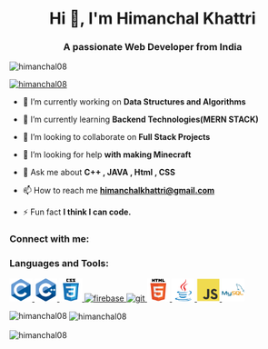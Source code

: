 <h1 align="center">Hi 👋, I'm Himanchal Khattri</h1>
<h3 align="center">A passionate Web Developer from India</h3>

<p align="left"> <img src="https://komarev.com/ghpvc/?username=himanchal08&label=Profile%20views&color=0e75b6&style=flat" alt="himanchal08" /> </p>

<p align="left"> <a href="https://github.com/ryo-ma/github-profile-trophy"><img src="https://github-profile-trophy.vercel.app/?username=himanchal08" alt="himanchal08" /></a> </p>

- 🔭 I’m currently working on **Data Structures and Algorithms**

- 🌱 I’m currently learning **Backend Technologies(MERN STACK)**

- 👯 I’m looking to collaborate on **Full Stack Projects**

- 🤝 I’m looking for help **with making Minecraft**

- 💬 Ask me about **C++ , JAVA , Html , CSS**

- 📫 How to reach me **himanchalkhattri@gmail.com**

- ⚡ Fun fact **I think I can code.**

<h3 align="left">Connect with me:</h3>
<p align="left">
</p>

<h3 align="left">Languages and Tools:</h3>
<p align="left"> <a href="https://www.cprogramming.com/" target="_blank" rel="noreferrer"> <img src="https://raw.githubusercontent.com/devicons/devicon/master/icons/c/c-original.svg" alt="c" width="40" height="40"/> </a> <a href="https://www.w3schools.com/cpp/" target="_blank" rel="noreferrer"> <img src="https://raw.githubusercontent.com/devicons/devicon/master/icons/cplusplus/cplusplus-original.svg" alt="cplusplus" width="40" height="40"/> </a> <a href="https://www.w3schools.com/css/" target="_blank" rel="noreferrer"> <img src="https://raw.githubusercontent.com/devicons/devicon/master/icons/css3/css3-original-wordmark.svg" alt="css3" width="40" height="40"/> </a> <a href="https://firebase.google.com/" target="_blank" rel="noreferrer"> <img src="https://www.vectorlogo.zone/logos/firebase/firebase-icon.svg" alt="firebase" width="40" height="40"/> </a> <a href="https://git-scm.com/" target="_blank" rel="noreferrer"> <img src="https://www.vectorlogo.zone/logos/git-scm/git-scm-icon.svg" alt="git" width="40" height="40"/> </a> <a href="https://www.w3.org/html/" target="_blank" rel="noreferrer"> <img src="https://raw.githubusercontent.com/devicons/devicon/master/icons/html5/html5-original-wordmark.svg" alt="html5" width="40" height="40"/> </a> <a href="https://www.java.com" target="_blank" rel="noreferrer"> <img src="https://raw.githubusercontent.com/devicons/devicon/master/icons/java/java-original.svg" alt="java" width="40" height="40"/> </a> <a href="https://developer.mozilla.org/en-US/docs/Web/JavaScript" target="_blank" rel="noreferrer"> <img src="https://raw.githubusercontent.com/devicons/devicon/master/icons/javascript/javascript-original.svg" alt="javascript" width="40" height="40"/> </a> <a href="https://www.mysql.com/" target="_blank" rel="noreferrer"> <img src="https://raw.githubusercontent.com/devicons/devicon/master/icons/mysql/mysql-original-wordmark.svg" alt="mysql" width="40" height="40"/> </a> </p>

<p><img align="left" src="https://github-readme-stats.vercel.app/api/top-langs?username=himanchal08&show_icons=true&locale=en&layout=compact" alt="himanchal08" /></p>

<p>&nbsp;<img align="center" src="https://github-readme-stats.vercel.app/api?username=himanchal08&show_icons=true&locale=en" alt="himanchal08" /></p>

<p><img align="center" src="https://github-readme-streak-stats.herokuapp.com/?user=himanchal08&" alt="himanchal08" /></p>
